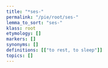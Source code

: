 ```yaml
---
title: "*ses-"
permalink: "/pie/root/ses-"
lemma_to_sort: "ses-"
klass: root
etymology: []
markers: []
synonyms: []
definitions: [["to rest, to sleep"]]
topics: []
---
```

